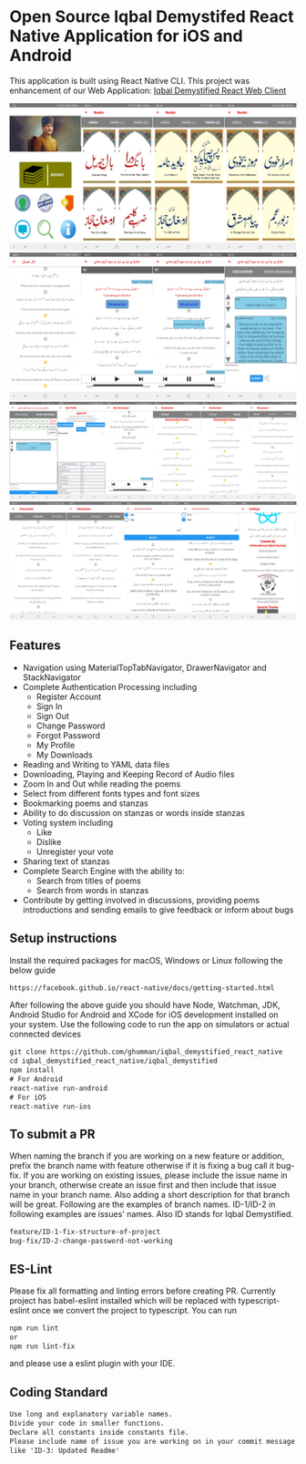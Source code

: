 # Open Source Iqbal Demystifed React Native Application for iOS and Android

This application is built using React Native CLI. This project was enhancement of our Web Application: [Iqbal Demystified React Web Client](https://ghumman.github.io/iqbal-demystified-web/)

![First Set of Screenshots](/src/assets/screenshots1.png)
![Second Set of Screenshots](/src/assets/screenshots2.png)
![Third Set of Screenshots](/src/assets/screenshots3.png)
![Forth Set of Screenshots](/src/assets/screenshots4.png)

## Features

- Navigation using MaterialTopTabNavigator, DrawerNavigator and StackNavigator
- Complete Authentication Processing including
  - Register Account
  - Sign In
  - Sign Out
  - Change Password
  - Forgot Password
  - My Profile
  - My Downloads
- Reading and Writing to YAML data files
- Downloading, Playing and Keeping Record of Audio files
- Zoom In and Out while reading the poems
- Select from different fonts types and font sizes
- Bookmarking poems and stanzas
- Ability to do discussion on stanzas or words inside stanzas
- Voting system including
  - Like
  - Dislike
  - Unregister your vote
- Sharing text of stanzas
- Complete Search Engine with the ability to:
  - Search from titles of poems
  - Search from words in stanzas
- Contribute by getting involved in discussions, providing poems introductions and sending emails to give feedback or inform about bugs

## Setup instructions

Install the required packages for macOS, Windows or Linux following the below guide

```
https://facebook.github.io/react-native/docs/getting-started.html
```

After following the above guide you should have Node, Watchman, JDK, Android Studio for Android and XCode for iOS development installed on your system. Use the following code to run the app on simulators or actual connected devices

```
git clone https://github.com/ghumman/iqbal_demystified_react_native
cd iqbal_demystified_react_native/iqbal_demystified
npm install
# For Android
react-native run-android
# For iOS
react-native run-ios
```

## To submit a PR

When naming the branch if you are working on a new feature or addition, prefix the branch name with feature otherwise if it is fixing a bug call it bug-fix. If you are working on existing issues, please include the issue name in your branch, otherwise create an issue first and then include that issue name in your branch name. Also adding a short description for that branch will be great. Following are the examples of branch names. ID-1/ID-2 in following examples are issues' names. Also ID stands for Iqbal Demystified.
```
feature/ID-1-fix-structure-of-project
bug-fix/ID-2-change-password-not-working
```

## ES-Lint

Please fix all formatting and linting errors before creating PR. Currently project has babel-eslint installed which will be replaced with typescript-eslint once we convert the project to typescript. You can run 
```
npm run lint
or 
npm run lint-fix
``` 
and please use a eslint plugin with your IDE.

## Coding Standard

```
Use long and explanatory variable names.
Divide your code in smaller functions.
Declare all constants inside constants file.
Please include name of issue you are working on in your commit message like 'ID-3: Updated Readme'
```